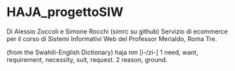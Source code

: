 # HAJA_progettoSIW
Di Alessio Zoccoli e Simone Rocchi (simrc su github)
Servizio di ecommerce per il corso di Sistemi Informativi Web del Professor Merialdo, Roma Tre.

(from the Swahili-English Dictionary)
haja
  nm [i-/zi-] 
  1 need, want, requirement, necessity, suit, request.
  2 reason, ground.
